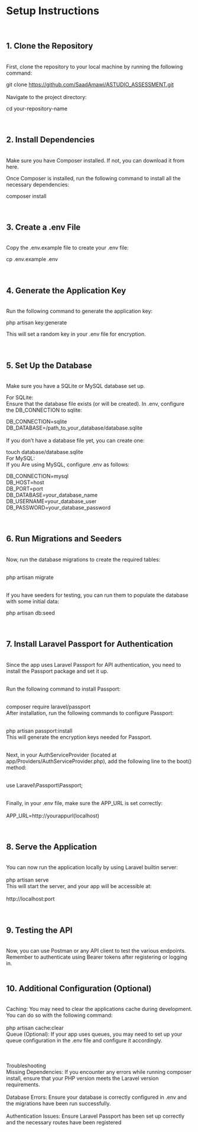 <h1>Setup Instructions</h1><br>
<h2>1. Clone the Repository</h2><br>
First, clone the repository to your local machine by running the following command:<br>

git clone https://github.com/SaadAmawi/ASTUDIO_ASSESSMENT.git<br><br>
Navigate to the project directory:<br>

cd your-repository-name<br><br><br>
<h2>2. Install Dependencies</h2><br>
Make sure you have Composer installed. If not, you can download it from here.<br>

Once Composer is installed, run the following command to install all the necessary dependencies:<br>

composer install<br><br><br>
<h2>3. Create a .env File</h2><br>
Copy the .env.example file to create your .env file:<br>

cp .env.example .env<br><br><br>
<h2>4. Generate the Application Key</h2><br>
Run the following command to generate the application key:<br>

php artisan key:generate<br>

This will set a random key in your .env file for encryption.<br><br><br>

<h2>5.  Set Up the Database</h2><br>
Make sure you have a SQLite or MySQL database set up.<br>

For SQLite:<br>
Ensure that the database file exists (or will be created). In .env, configure the DB_CONNECTION to sqlite:<br>

DB_CONNECTION=sqlite<br>
DB_DATABASE=/path_to_your_database/database.sqlite<br><br>
If you don’t have a database file yet, you can create one:<br>


touch database/database.sqlite<br>
For MySQL:<br>
If you Are using MySQL, configure .env as follows:<br>

DB_CONNECTION=mysql<br>
DB_HOST=host<br>
DB_PORT=port<br>
DB_DATABASE=your_database_name<br>
DB_USERNAME=your_database_user<br>
DB_PASSWORD=your_database_password<br><br><br>

<h2>6.  Run Migrations and Seeders</h2><br>
Now, run the database migrations to create the required tables:<br><br>

php artisan migrate<br><br>

If you have seeders for testing, you can run them to populate the database with some initial data:<br>


php artisan db:seed<br><br><br>

<h2>7. Install Laravel Passport for Authentication</h2><br>
Since the app uses Laravel Passport for API authentication, you need to install the Passport package and set it up.<br><br>

Run the following command to install Passport:<br><br>

composer require laravel/passport<br>
After installation, run the following commands to configure Passport:<br><br>

php artisan passport:install<br>
This will generate the encryption keys needed for Passport.<br><br>

Next, in your AuthServiceProvider (located at app/Providers/AuthServiceProvider.php), add the following line to the boot() method:<br><br>

use Laravel\Passport\Passport;<br><br>

Finally, in your .env file, make sure the APP_URL is set correctly:<br>
<br>
APP_URL=http://yourappurl(localhost)<br><br><br>
<h2>8. Serve the Application</h2><br>
You can now run the application locally by using Laravel builtin server:<br>
<br>
php artisan serve<br>
This will start the server, and your app will be accessible at:<br>
<br>
http://localhost:port<br><br><br>
<h2>9. Testing the API</h2><br>
Now, you can use Postman or any API client to test the various endpoints. Remember to authenticate using Bearer tokens after registering or logging in.<br>
<br>
<h2>10. Additional Configuration (Optional)</h2><br>
Caching: You may need to clear the applications cache during development. You can do so with the following command:<br>
<br>
php artisan cache:clear<br>
Queue (Optional): If your app uses queues, you may need to set up your queue configuration in the .env file and configure it accordingly.<br>
<br><br><br>
Troubleshooting<br>
Missing Dependencies: If you encounter any errors while running composer install, ensure that your PHP version meets the Laravel version requirements.<br>
<br>
Database Errors: Ensure your database is correctly configured in .env and the migrations have been run successfully.<br>
<br>
Authentication Issues: Ensure Laravel Passport has been set up correctly and the necessary routes have been registered<br>
